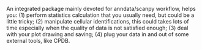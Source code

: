 An integrated package mainly devoted for anndata/scanpy workflow, helps you:
(1) perform statistics calculation that you usually need, but could be a little tricky;
(2) manipulate cellular identifications, this could takes lots of time especially when the quality of data is not satisfied enough;
(3) deal with your plot drawing and saving;
(4) plug your data in and out of some external tools, like CPDB.

